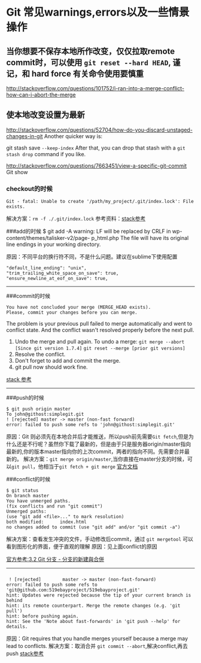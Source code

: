 
# Git 常见warnings,errors以及一些情景操作

## 当你想要不保存本地所作改变，仅仅拉取remote commit时，可以使用 `git reset --hard HEAD`, 谨记，和 hard force 有关命令使用要慎重
http://stackoverflow.com/questions/101752/i-ran-into-a-merge-conflict-how-can-i-abort-the-merge

## 使本地改变设置为最新

http://stackoverflow.com/questions/52704/how-do-you-discard-unstaged-changes-in-git
Another quicker way is:

git stash save `--keep-index`
After that, you can drop that stash with a `git stash drop` command if you like.

http://stackoverflow.com/questions/7663451/view-a-specific-git-commit
Git show <revhash>


### checkout的时候
    Git - fatal: Unable to create '/path/my_project/.git/index.lock': File exists.
解决方案：`rm -f ./.git/index.lock`
参考资料：[stack参考](http://stackoverflow.com/questions/7860751/git-fatal-unable-to-create-path-my-project-git-index-lock-file-exists)

###add的时候
    $ git add -A
    warning: LF will be replaced by CRLF in wp-content/themes/talisker-v2/page-
    p_html.php
    The file will have its original line endings in your working directory.

原因：不同平台的换行符不同，不是什么问题。建议在sublime下使用配置

    "default_line_ending": "unix",  
    "trim_trailing_white_space_on_save": true,
    "ensure_newline_at_eof_on_save": true,
-----
###commit的时候

    You have not concluded your merge (MERGE_HEAD exists).
    Please, commit your changes before you can merge.

The problem is your previous pull failed to merge automatically and went to conflict state. And the conflict wasn't resolved properly before the next pull.

1) Undo the merge and pull again.
To undo a merge:
`git merge --abort [Since git version 1.7.4]`
`git reset --merge [prior git versions]`
2) Resolve the conflict.
3) Don't forget to add and commit the merge.
4) git pull now should work fine.

[stack 参考](http://stackoverflow.com/questions/11646107/you-have-not-concluded-your-merge-merge-head-exists)   

------------

###push的时候

    $ git push origin master
    To john@githost:simplegit.git
    ! [rejected] master -> master (non-fast forward)
    error: failed to push some refs to 'john@githost:simplegit.git'
    

原因：Git 则必须先在本地合并后才能推送，所以push前先需要`Git fetch`,但是为什么还是不行呢？虽然你下载了最新的，但是由于只是服务器origin/master指向最新的,你的版本master指向你的上次commit，两者的指向不同。先需要合并最新的。
解决方案：`git merge origin/master`,当你直接在master分支的时候，可以`git pull`，他相当于`git fetch + git merge`
[官方文档](http://git-scm.com/book/zh-tw/v1/%E5%88%86%E6%95%A3%E5%BC%8F-Git-%E7%82%BA%E5%B0%88%E6%A1%88%E4%BD%9C%E8%B2%A2%E7%8D%BB)


###conflict的时候

    $ git status
    On branch master
    You have unmerged paths.
    (fix conflicts and run "git commit")
    Unmerged paths:
    (use "git add <file>..." to mark resolution)
    both modified:      index.html
    no changes added to commit (use "git add" and/or "git commit -a")
    

解决方案：查看发生冲突的文件，手动修改后commit，通过 `git mergetool` 可以看到图形化的界面，便于直观的理解
原因：见上面conflict的原因

[官方参考:3.2 Git 分支 - 分支的新建與合併](http://git-scm.com/book/zh-tw/v1/Git-%E5%88%86%E6%94%AF-%E5%88%86%E6%94%AF%E7%9A%84%E6%96%B0%E5%BB%BA%E8%88%87%E5%90%88%E4%BD%B5)


----
###

     ! [rejected]        master -> master (non-fast-forward)
    error: failed to push some refs to 'git@github.com:519ebayproject/519ebayproject.git'
    hint: Updates were rejected because the tip of your current branch is behind
    hint: its remote counterpart. Merge the remote changes (e.g. 'git pull')
    hint: before pushing again.
    hint: See the 'Note about fast-forwards' in 'git push --help' for details.

原因：Git requires that you handle merges yourself because a merge may lead to conflicts.
解决方案：取消合并 `git commit --abort`,解决conflict,再去push
[stack参考](http://stackoverflow.com/questions/10298291/cannot-push-to-github-keeps-saying-need-merge)



